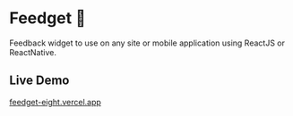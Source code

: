 # Feedget 🔭

Feedback widget to use on any site or mobile application using ReactJS or ReactNative.

## Live Demo

[feedget-eight.vercel.app](feedget-eight.vercel.app)
